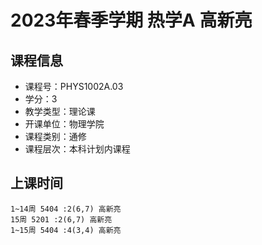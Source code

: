 # 2023年春季学期 热学A 高新亮






## 课程信息

- 课程号：PHYS1002A.03
- 学分：3
- 教学类型：理论课
- 开课单位：物理学院
- 课程类别：通修
- 课程层次：本科计划内课程

## 上课时间

```
1~14周 5404 :2(6,7) 高新亮
15周 5201 :2(6,7) 高新亮
1~15周 5404 :4(3,4) 高新亮
```

